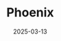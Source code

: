 ---  
layout: startup_page  
title: "Phoenix"  
id: "phoenix.ca"  
permalink: "/phoenixphoenix.ca03132025/"  
website: "https://www.phoenix.ca/"  
funding_round: "Series A"  
funding_amount: "CAD$50M"  
investors: "Valspring Capital, Y Combinator, CIBC Innovation Banking"  
about: "Phoenix is Canada’s leading digital health clinic for men, providing telehealth services for conditions like erectile dysfunction, weight loss, and hair loss. The platform connects patients with licensed physicians, offers treatment options, and delivers prescription medication discreetly. Their mission is to increase access to care and address the long-standing gaps in the Canadian healthcare system."  
markets: "Healthtech"  
hq: "Toronto, Ontario, Canada"  
founded_year: ""  
linkedin: ""  
twitter: ""  
instagram: ""  
facebook: ""  
crunchbase: ""  
pitchbook: ""  

date_display: "13-Mar-2025"  
date: "2025-03-13"

# SEO Optimization  
meta_title: "Phoenix - Series A Funding (CAD$50M)"  
meta_description: "Phoenix, Phoenix is Canada’s leading digital health clinic for men, providing telehealth services for conditions like erectile dysfunction, weight loss, and ha..."  
meta_keywords: "Phoenix, Healthtech, Series A funding"  
canonical_url: "https://startup.projectstartups.com/phoenixphoenix.ca03132025/"  
---